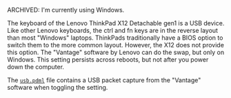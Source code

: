 ARCHIVED: I'm currently using Windows.

The keyboard of the Lenovo ThinkPad X12 Detachable gen1 is a USB device.
Like other Lenovo keyboards, the ctrl and fn keys are in the reverse layout than most "Windows" laptops.
ThinkPads traditionally have a BIOS option to switch them to the more common layout.
However, the X12 does not provide this option.
The "Vantage" software by Lenovo can do the swap, but only on Windows.
This setting persists across reboots, but not after you power down the computer.

The [`usb.pdml`](usb.pdml) file contains a USB packet capture from the "Vantage" software when toggling the setting.
